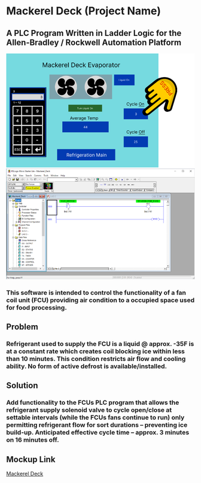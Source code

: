 # Mackerel Deck (Project Name)

## A PLC Program Written in Ladder Logic for the Allen-Bradley / Rockwell Automation Platform

![HMI](https://github.com/NH3R717/Mackerel_Deck/blob/7465bdef17d5803bb689ffb2c7ee5f94d6336661/Assets/Mackerel%20HMI.png?raw=true)
![PLC](https://github.com/NH3R717/Mackerel_Deck/blob/master/Assets/Mackerel_Deck_Screen_1.png?raw=true)

### This software is intended to control the functionality of a fan coil unit (FCU) providing air condition to a occupied space used for food processing.

## Problem

### Refrigerant used to supply the FCU is a liquid @ approx. -35F is at a constant rate which creates coil blocking ice within less than 10 minutes. This condition restricts air flow and cooling ability. No form of active defrost is available/installed.

## Solution

### Add functionality to the FCUs PLC program that allows the refrigerant supply solenoid valve to cycle open/close at settable intervals (while the FCUs fans continue to run) only permitting refrigerant flow for sort durations – preventing ice build-up. Anticipated effective cycle time – approx. 3 minutes on 16 minutes off.

## Mockup Link

[Mackerel Deck](https://www.figma.com/file/ttk242LToSwkRDnxD29xf3/Mackerel-Deck?node-id=0%3A1&t=5MHar3qryMDyCyqo-1)
